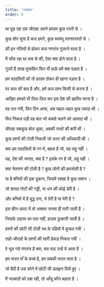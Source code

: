 ```yaml
---
title: 'गणतंत्र'
order: 4
---
```


था पूछ रहा एक चौराहा अपने हमदम कुछ रस्तों से ।

कुछ शोर सुना है कल हमने, कुछ स्वयंभू वतनपरस्तों से ।

की इन गलियों से होकर कल गणतंत्र गुज़रने वाला है ।

मैं सोंच रहा था कब से की, ऐसा क्या होने वाला है ।

गुज़रें हैं लाख मुसाफ़िर फिर भी फ़र्क़ हमें क्या पड़ता है ।

हम पददलितों को तो हरदम ठोकर ही खाना पड़ता है ।

पर कल की बात है और, हमें कल प्रश्न किसी से करना है ।

आख़िर हमको भी तिल-तिल कर इस देश की ख़ातिर मरना है ।

वह रात गयी, फिर दिन आया, अब चहल-पहल कुछ ज़्यादा थी ।

फिर निकल पड़ी वह बात जो कबसे चलने को आमादा थी ।

चौराहा सबकुछ बोल चुका, अबकी रस्तों की बारी थी ।

कुछ प्रश्नों की टोली निकली जो उत्तर की अधिकारी थी ।

क्या हम पददलितों के रग में, बहता है जो, वह लहू नहीं ।

यह, देश की जनता, क्या है ? इसके रग है जो, लहू वही ।

क्या नेतागण की टोली है ? कुछ लोगों की हमजोली है ?

या है बनियों की इक दुकान, जिसमें रक्खा है कुछ समान ।

जो शायद नोटों की गड्डी, या धन की कोई डेरी है ।

और बनियों में है युद्ध ठना, ये तेरी है या मेरी है ?

इस छीन-छपट में तो अक्सर जनता ही मारी जाती है ।

जिसके उद्गम का पता नहीं, हरदम दुत्कारी जाती है ।

प्रश्नों की छोटी सी टोली रथ के पहियों में कुचल गयी ।

राहों-चौराहों के प्रश्नों की सारी हेकड़ निकल गयी ।

वे भूल गये गणतंत्र है क्या, बस याद उन्हें ये आता है ।

हम भारत माँ के बच्चे है, हम सबकी भारत माता है ।

जो बैठी है उस कोने में छोटी सी उलझन लिये हुए ।

मैं जज़्बातों को दबा रही, तो आँसू कौन बहाता है ।
